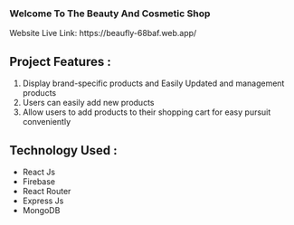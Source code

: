 
<h3>Welcome To The Beauty And Cosmetic Shop </h3>
Website Live Link: https://beaufly-68baf.web.app/
<h2>Project Features :</h2>
<ol>
    <li>Display brand-specific products and Easily Updated and management products</li>
    <li>Users can easily add new products</li>
    <li>Allow users to add products to their shopping cart for easy pursuit conveniently</li>
   
</ol>
<h2>Technology Used :</h2>
<ul>
  <li>React Js</li>
  <li>Firebase </li>
  <li>React Router</li>
  <li>Express Js</li>
  <li>MongoDB</li>
</ul>




